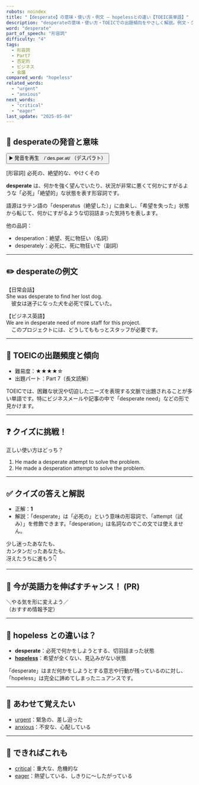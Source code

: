```yaml
---
robots: noindex
title: "【desperate】の意味・使い方・例文 ― hopelessとの違い【TOEIC英単語】"
description: "desperateの意味・使い方・TOEICでの出題傾向をやさしく解説。例文・クイズ付きでhopelessとの違いもわかりやすく学べます。"
word: "desperate"
part_of_speech: "形容詞"
difficulty: "4"
tags:
  - 形容詞
  - Part7
  - 否定的
  - ビジネス
  - 会議
compared_word: "hopeless"
related_words:
  - "urgent"
  - "anxious"
next_words:
  - "critical"
  - "eager"
last_update: "2025-05-04"
---
```


## 🔰 desperateの発音と意味

<button class="play-audio" onclick="playTTS('desperate')">
  <span class="play-audio-main">
    ▶️ 発音を再生　/ˈdes.pər.ət/
  </span>
  <span class="play-audio-sub">
    （デスパラト）
  </span>
</button>

[形容詞] 必死の、絶望的な、やけくその

**desperate** は、何かを強く望んでいたり、状況が非常に悪くて何かにすがるような「必死」「絶望的」な状態を表す形容詞です。

語源はラテン語の「desperatus（絶望した）」に由来し、「希望を失った」状態から転じて、何かにすがるような切羽詰まった気持ちを表します。

他の品詞：  
- desperation：絶望、死に物狂い（名詞）
- desperately：必死に、死に物狂いで（副詞）

---

## ✏️ desperateの例文

【日常会話】  
She was desperate to find her lost dog.  
　彼女は迷子になった犬を必死で探していた。

【ビジネス英語】  
We are in desperate need of more staff for this project.  
　このプロジェクトには、どうしてももっとスタッフが必要です。

---

## 🎯 TOEICの出題頻度と傾向

- 難易度：★★★★☆
- 出題パート：Part 7（長文読解）

TOEICでは、困難な状況や切迫したニーズを表現する文脈で出題されることが多い単語です。特にビジネスメールや記事の中で「desperate need」などの形で見かけます。

---

## ❓ クイズに挑戦！

正しい使い方はどっち？

1. He made a desperate attempt to solve the problem.  
2. He made a desperation attempt to solve the problem.

---

## ✅ クイズの答えと解説

- 正解：**1**
- 解説：「desperate」は「必死の」という意味の形容詞で、「attempt（試み）」を修飾できます。「desperation」は名詞なのでこの文では使えません。

少し迷ったあなたも、  
カンタンだったあなたも、  
冴えたうちに進もう👇️

---

## 🚀 今が英語力を伸ばすチャンス！ (PR)

<div class="info-center">
＼やる気を形に変えよう／<br>  
（おすすめ情報予定）
</div>

---

## 🤔  hopeless との違いは？

- **desperate**：必死で何かをしようとする、切羽詰まった状態
- **[hopeless](/word/hopeless)**：希望が全くない、見込みがない状態

「desperate」はまだ何かをしようとする意志や行動が残っているのに対し、「hopeless」は完全に諦めてしまったニュアンスです。

---

## 🧩 あわせて覚えたい

- [urgent](/word/urgent)：緊急の、差し迫った
- [anxious](/word/anxious)：不安な、心配している

---

## 📖 できればこれも

- [critical](/word/critical)：重大な、危機的な
- [eager](/word/eager)：熱望している、しきりに～したがっている

<!-- cvid: aid48_bid12 -->
